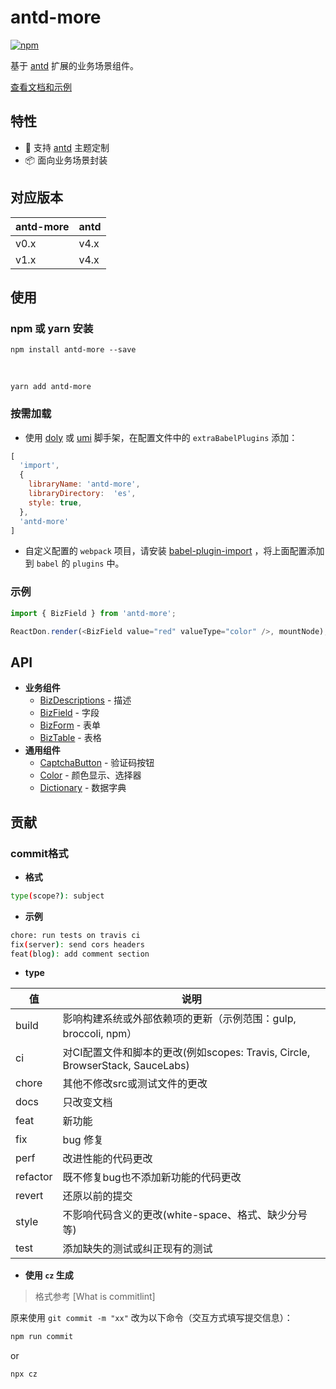 # antd-more

[![npm][npm]][npm-url]

基于 [antd] 扩展的业务场景组件。

[查看文档和示例][site]

## 特性

- 🌈 支持 [antd] 主题定制
- 📦 面向业务场景封装


## 对应版本

 antd-more | antd |
 --------- | ---- |
 v0.x      | v4.x |
 v1.x      | v4.x |

## 使用

### npm 或 yarn 安装

```shell
npm install antd-more --save
```

<br />

```shell
yarn add antd-more
```

### 按需加载

- 使用 [doly] 或 [umi] 脚手架，在配置文件中的 `extraBabelPlugins` 添加：

```javascript
[
  'import', 
  { 
    libraryName: 'antd-more', 
    libraryDirectory:  'es', 
    style: true, 
  }, 
  'antd-more'
]
```

- 自定义配置的 `webpack` 项目，请安装 [babel-plugin-import] ，将上面配置添加到 `babel` 的 `plugins` 中。

### 示例

```javascript
import { BizField } from 'antd-more';

ReactDon.render(<BizField value="red" valueType="color" />, mountNode);
```

## API

- **业务组件**
  - [BizDescriptions] - 描述
  - [BizField] - 字段
  - [BizForm] - 表单
  - [BizTable] - 表格
- **通用组件**
  - [CaptchaButton] - 验证码按钮
  - [Color] - 颜色显示、选择器
  - [Dictionary] - 数据字典

## 贡献

### commit格式

- **格式**

```bash
type(scope?): subject
```

- **示例**

```bash
chore: run tests on travis ci
fix(server): send cors headers
feat(blog): add comment section
```

- **type**

 值 | 说明 
 --- | ---
build | 影响构建系统或外部依赖项的更新（示例范围：gulp, broccoli, npm）
ci | 对CI配置文件和脚本的更改(例如scopes: Travis, Circle, BrowserStack, SauceLabs)
chore | 其他不修改src或测试文件的更改
docs | 只改变文档
feat | 新功能
fix | bug 修复
perf | 改进性能的代码更改
refactor | 既不修复bug也不添加新功能的代码更改
revert | 还原以前的提交
style | 不影响代码含义的更改(white-space、格式、缺少分号等)
test | 添加缺失的测试或纠正现有的测试

- **使用 `cz` 生成**

> 格式参考 [What is commitlint]

原来使用 `git commit -m "xx"` 改为以下命令（交互方式填写提交信息）：

```bash
npm run commit
```

or 

```bash
npx cz
```


[npm]: https://img.shields.io/npm/v/antd-more.svg
[npm-url]: https://npmjs.com/package/antd-more

[site]: https://doly-dev.github.io/antd-more/site/v1/index.html
[babel-plugin-import]: https://www.npmjs.com/package/babel-plugin-import

[doly]: https://www.npmjs.com/package/doly-cli
[umi]: https://umijs.org/zh-CN
[antd]: https://ant-design.gitee.io

[CaptchaButton]: https://doly-dev.github.io/antd-more/site/v1/index.html#/common/captcha-button
[Color]: https://doly-dev.github.io/antd-more/site/v1/index.html#/common/color
[Dictionary]: https://doly-dev.github.io/antd-more/site/v1/index.html#/common/dictionary

[BizDescriptions]: https://doly-dev.github.io/antd-more/site/v1/index.html#/business/biz-descriptions
[BizField]: https://doly-dev.github.io/antd-more/site/v1/index.html#/business/biz-field
[BizForm]: https://doly-dev.github.io/antd-more/site/v1/index.html#/business/biz-form
[BizTable]: https://doly-dev.github.io/antd-more/site/v1/index.html#/business/biz-table